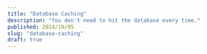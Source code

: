 ```yaml
---
title: "Database Caching"
description: "You don't need to hit the database every time."
published: 2024/10/05
slug: "database-caching"
draft: true
---
```

